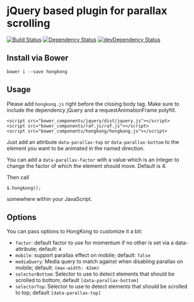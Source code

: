 # jQuery based plugin for parallax scrolling

[![Build Status](https://secure.travis-ci.org/use-init/init.svg?branch=master)](http://travis-ci.org/drublic/hongkong)
[![Dependency Status](https://david-dm.org/drublic/hongkong.svg)](https://david-dm.org/drublic/hongkong)
[![devDependency Status](https://david-dm.org/drublic/hongkong/dev-status.svg)](https://david-dm.org/drublic/hongkong#info=devDependencies)

## Install via Bower

    bower i --save hongkong

## Usage

Please add `hongkong.js` right before the closing body tag. Make sure to include
the dependency jQuery and a requestAnimationFrame polyfill.

    <script src="bower_components/jquery/dist/jquery.js"></script>
    <script src="bower_components/raf.js/raf.js"></script>
    <script src="bower_components/hongkong/hongkong.js"></script>

Just add an attribute `data-parallax-top` or `data-parallax-bottom` to the
element you want to be animated in the named direction.

You can add a `data-parallax-factor` with a value which is an integer to change
the factor of which the element should move. Default is 4.

Then call

    $.hongkong();

somewhere within your JavaScript.

## Options

You can pass options to HongKong to customize it a bit:

* `factor`: default factor to use for momentum if no other is set via a data-attribute; default: `4`
* `mobile`: support parallax effect on mobile; default: `false`
* `mediaQuery`: Media query to match against when disabling parallax on mobile; default: `(max-width: 42em)`
* `selectorBottom`: Selector to use to detect elements that should be scrolled to bottom; default `[data-parallax-bottom]`
* `selectorTop`: Selector to use to detect elements that should be scrolled to top; default `[data-parallax-top]`
